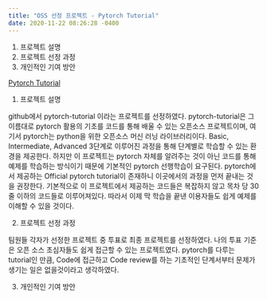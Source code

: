 ```yaml
---
title: "OSS 선정 프로젝트 - Pytorch Tutorial"
date: 2020-11-22 08:26:28 -0400
---
```

1. 프로젝트 설명
2. 프로젝트 선정 과정
3. 개인적인 기여 방안

[Pytorch Tutorial][pytorch-link]

1. 프로젝트 설명

 github에서 pytorch-tutorial 이라는 프로젝트를 선정하였다. pytorch-tutorial은 그 이름대로 pytorch 활용의 기초를 코드를 통해 배울 수 있는 오픈소스 프로젝트이며, 여기서 pytorch는 python을 위한 오픈소스 머신 러닝 라이브러리이다. Basic, Intermediate, Advanced 3단계로 이루어진 과정을 통해 단계별로 학습할 수 있는 환경을 제공한다. 하지만 이 프로젝트는  pytorch 자체를 알려주는 것이 아닌 코드를 통해 예제를 학습하는 방식이기 때문에 기본적인 pytorch 선행학습이 요구된다. pytorch에서 제공하는 Official pytorch tutorial이 존재하니 이곳에서의 과정을 먼저 끝내는 것을 권장한다. 기본적으로 이 프로젝트에서 제공하는 코드들은 복잡하지 않고 목차 당 30줄 이하의 코드들로 이루어져있다. 따라서 이제 막 학습을 끝낸 이용자들도 쉽게 예제를 이해할 수 있을 것이다. 
 
2. 프로젝트 선정 과정

 팀원들 각자가 선정한 프로젝트 중 투표로 최종 프로젝트를 선정하였다. 나의 투표 기준은 오픈 소스 초심자들도 쉽게 접근할 수 있는 프로젝트였다. pytorch를 다루는 tutorial인 만큼,  Code에 접근하고 Code review를 하는 기초적인 단계서부터 문제가 생기는 일은 없을것이라고 생각하였다.
 
3. 개인적인 기여 방안

[pytorch-link]: http://www.github.com/yunjey/pytorch-tutorial

